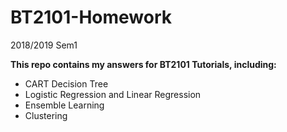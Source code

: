 # BT2101-Homework
2018/2019 Sem1

**This repo contains my answers for BT2101 Tutorials, including:**
* CART Decision Tree
* Logistic Regression and Linear Regression
* Ensemble Learning
* Clustering

